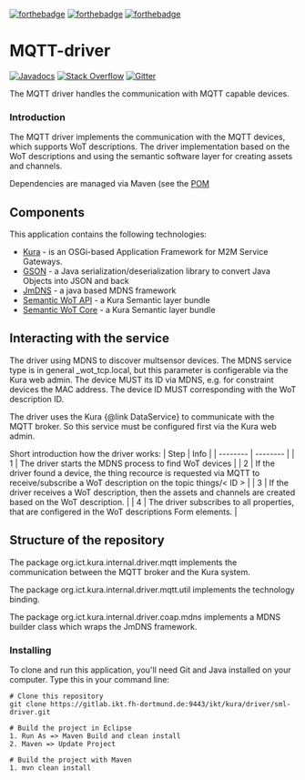 [![forthebadge](https://forthebadge.com/images/badges/built-with-love.svg)](https://forthebadge.com)
[![forthebadge](https://forthebadge.com/images/badges/built-by-developers.svg)](https://forthebadge.com)
[![forthebadge](https://forthebadge.com/images/badges/made-with-java.svg)](https://forthebadge.com)

# MQTT-driver

[![Javadocs](http://www.javadoc.io/badge/org.apache.camel/apache-camel.svg?color=brightgreen)](http://www.javadoc.io/doc/org.ict.kura.internal.driver.mqtt)
[![Stack Overflow](https://img.shields.io/:stack%20overflow-mqtt--driver-brightgreen.svg)](http://stackoverflow.com/questions/tagged/mqtt-driver)
[![Gitter](https://img.shields.io/gitter/room/apache/apache-camel.js.svg)](https://gitter.im/apache/apache-camel)

The MQTT driver handles the communication with MQTT capable devices.

### Introduction
The MQTT driver implements the communication with the MQTT devices, which supports WoT descriptions. The driver implementation based on the WoT descriptions and using the semantic software layer for creating assets and channels.

Dependencies are managed via Maven (see the [POM](https://gitlab.ikt.fh-dortmund.de:9443/ikt/kura/driver/mqtt-driver.git)

## Components
This application contains the following technologies:
* [Kura](https://github.com/eclipse/kura) - is an OSGi-based Application Framework for M2M Service Gateways.
* [GSON](https://github.com/google/gson) -  a Java serialization/deserialization library to convert Java Objects into JSON and back
* [JmDNS](https://github.com/jmdns/jmdns) - a java based MDNS framework
* [Semantic WoT API](TODO) - a Kura Semantic layer bundle
* [Semantic WoT Core](TODO) - a Kura Semantic layer bundle

## Interacting with the service
The driver using MDNS to discover multsensor devices. The MDNS service type is in general _wot_tcp.local, but this parameter is configerable via the Kura web admin. The device MUST its ID via MDNS, e.g. for constraint devices the MAC address. The device ID MUST corresponding with the WoT description ID.
 
The driver uses the Kura {@link DataService} to communicate with the MQTT broker. So this service must be configured first via the Kura web admin.
 
Short introduction how the driver works:
 | Step | Info |
 | --------  | --------  |
 | 1 | The driver starts the MDNS process to find WoT devices | 
 | 2 | If the driver found a device, the thing recource is requested via MQTT to receive/subscribe a WoT description on the topic things/< ID > | 
 | 3 | If the driver receives a WoT description, then the assets and channels are created based on the WoT description. |
| 4 | The driver subscribes to all properties, that are configered in the WoT descriptions Form elements. |

## Structure of the repository
The package org.ict.kura.internal.driver.mqtt implements the communication between the MQTT broker and the Kura system.

The package org.ict.kura.internal.driver.mqtt.util implements the technology binding.

The package org.ict.kura.internal.driver.coap.mdns implements a MDNS builder class which wraps the JmDNS framework.

### Installing
To clone and run this application, you'll need Git and Java installed on your computer. Type this in your command line:
```
# Clone this repository
git clone https://gitlab.ikt.fh-dortmund.de:9443/ikt/kura/driver/sml-driver.git

# Build the project in Eclipse
1. Run As => Maven Build and clean install
2. Maven => Update Project

# Build the project with Maven
1. mvn clean install
```

```
